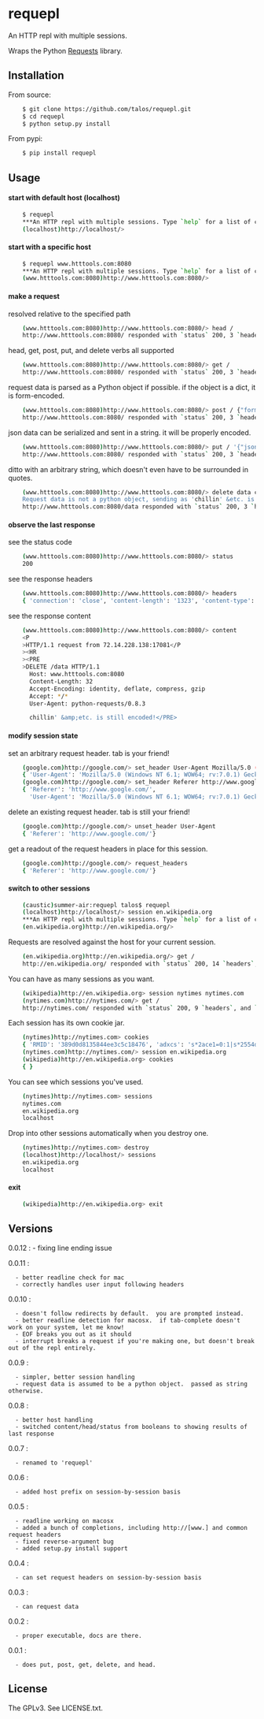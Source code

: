 # requepl

An HTTP repl with multiple sessions.

Wraps the Python [Requests](http://pypi.python.org/pypi/requests) library.

## Installation

From source:

```bash
    $ git clone https://github.com/talos/requepl.git
    $ cd requepl
    $ python setup.py install
```

From pypi:

```bash
    $ pip install requepl
```

## Usage

#### start with default host (localhost)

```bash
    $ requepl
    ***An HTTP repl with multiple sessions. Type `help` for a list of commands.
    (localhost)http://localhost/> 
```

#### start with a specific host

```bash
    $ requepl www.htttools.com:8080
    ***An HTTP repl with multiple sessions. Type `help` for a list of commands.
    (www.htttools.com:8080)http://www.htttools.com:8080/> 
```

#### make a request

resolved relative to the specified path

```bash
    (www.htttools.com:8080)http://www.htttools.com:8080/> head /
    http://www.htttools.com:8080/ responded with `status` 200, 3 `headers`, and `content` of length 0
```

head, get, post, put, and delete verbs all supported

```bash
    (www.htttools.com:8080)http://www.htttools.com:8080/> get /
    http://www.htttools.com:8080/ responded with `status` 200, 3 `headers`, and `content` of length 1260
```

request data is parsed as a Python object if possible.  if the object is a dict, it is form-encoded.

```bash
    (www.htttools.com:8080)http://www.htttools.com:8080/> post / {"form":"encoded", "data":"in", "a": "python dictionary"}
    http://www.htttools.com:8080/ responded with `status` 200, 3 `headers`, and `content` of length 1377
```

json data can be serialized and sent in a string.  it will be properly encoded.

```bash
    (www.htttools.com:8080)http://www.htttools.com:8080/> put / '{"json":"data", "inside":"a", "python": "string"}'
    http://www.htttools.com:8080/ responded with `status` 200, 3 `headers`, and `content` of length 1389
```

ditto with an arbitrary string, which doesn't even have to be surrounded in quotes.

```bash
    (www.htttools.com:8080)http://www.htttools.com:8080/> delete data chillin' &etc. is still encoded!
    Request data is not a python object, sending as 'chillin' &etc. is still encoded!'
    http://www.htttools.com:8080/data responded with `status` 200, 3 `headers`, and `content` of length 1323
```

#### observe the last response

see the status code

```bash
    (www.htttools.com:8080)http://www.htttools.com:8080/> status
    200
```

see the response headers

```bash
    (www.htttools.com:8080)http://www.htttools.com:8080/> headers
    { 'connection': 'close', 'content-length': '1323', 'content-type': 'text/html'}
```

see the response content

```bash
    (www.htttools.com:8080)http://www.htttools.com:8080/> content
    <P
    >HTTP/1.1 request from 72.14.228.138:17081</P
    ><HR
    ><PRE
    >DELETE /data HTTP/1.1
      Host: www.htttools.com:8080
      Content-Length: 32
      Accept-Encoding: identity, deflate, compress, gzip
      Accept: */*
      User-Agent: python-requests/0.8.3

      chillin' &amp;etc. is still encoded!</PRE>
```

#### modify session state

set an arbitrary request header.  tab is your friend!

```bash
    (google.com)http://google.com/> set_header User-Agent Mozilla/5.0 (Windows NT 6.1; WOW64; rv:7.0.1) Gecko/20100101 Firefox/7.0.12011-10-16 20:23:00
    { 'User-Agent': 'Mozilla/5.0 (Windows NT 6.1; WOW64; rv:7.0.1) Gecko/20100101 Firefox/7.0.12011-10-16 20:23:00'}
    (google.com)http://google.com/> set_header Referer http://www.google.com/
    { 'Referer': 'http://www.google.com/',
      'User-Agent': 'Mozilla/5.0 (Windows NT 6.1; WOW64; rv:7.0.1) Gecko/20100101 Firefox/7.0.12011-10-16 20:23:00'}
```

delete an existing request header.  tab is still your friend!

```bash
    (google.com)http://google.com/> unset_header User-Agent
    { 'Referer': 'http://www.google.com/'}
```

get a readout of the request headers in place for this session.

```bash
    (google.com)http://google.com/> request_headers
    { 'Referer': 'http://www.google.com/'}
```

#### switch to other sessions

```bash
    (caustic)summer-air:requepl talos$ requepl
    (localhost)http://localhost/> session en.wikipedia.org
    ***An HTTP repl with multiple sessions. Type `help` for a list of commands.
    (en.wikipedia.org)http://en.wikipedia.org/> 
```

Requests are resolved against the host for your current session.

```bash
    (en.wikipedia.org)http://en.wikipedia.org/> get /
    http://en.wikipedia.org/ responded with `status` 200, 14 `headers`, and `content` of length 54885
```

You can have as many sessions as you want.

```bash
    (wikipedia)http://en.wikipedia.org> session nytimes nytimes.com
    (nytimes.com)http://nytimes.com/> get /
    http://nytimes.com/ responded with `status` 200, 9 `headers`, and `content` of length 128667
```

Each session has its own cookie jar.

```bash
    (nytimes)http://nytimes.com> cookies
    { 'RMID': '389d0d8135844ee3c5c18476', 'adxcs': 's*2ace1=0:1|s*2554d=0:1'}
    (nytimes.com)http://nytimes.com/> session en.wikipedia.org
    (wikipedia)http://en.wikipedia.org> cookies
    { }
```

You can see which sessions you've used.

```bash
    (nytimes)http://nytimes.com> sessions
    nytimes.com
    en.wikipedia.org
    localhost
```

Drop into other sessions automatically when you destroy one.

```bash
    (nytimes)http://nytimes.com> destroy
    (localhost)http://localhost/> sessions
    en.wikipedia.org
    localhost
```

#### exit

```bash
    (wikipedia)http://en.wikipedia.org> exit
```

## Versions

0.0.12 :
      - fixing line ending issue

0.0.11 :

      - better readline check for mac
      - correctly handles user input following headers

0.0.10 :

      - doesn't follow redirects by default.  you are prompted instead.
      - better readline detection for macosx.  if tab-complete doesn't work on your system, let me know!
      - EOF breaks you out as it should
      - interrupt breaks a request if you're making one, but doesn't break out of the repl entirely.

0.0.9 :

      - simpler, better session handling
      - request data is assumed to be a python object.  passed as string otherwise.

0.0.8 :

      - better host handling
      - switched content/head/status from booleans to showing results of last response

0.0.7 :

      - renamed to 'requepl'

0.0.6 :

      - added host prefix on session-by-session basis

0.0.5 :

      - readline working on macosx
      - added a bunch of completions, including http://[www.] and common request headers
      - fixed reverse-argument bug
      - added setup.py install support

0.0.4 :

      - can set request headers on session-by-session basis

0.0.3 :

      - can request data

0.0.2 :

      - proper executable, docs are there.

0.0.1 :

      - does put, post, get, delete, and head.

## License

The GPLv3.  See LICENSE.txt.
